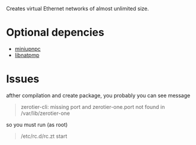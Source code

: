 Creates virtual Ethernet networks of almost unlimited size.

# Optional depencies
* [miniupnpc](slackbuilds.org/repository/14.2/libraries/miniupnpc/)
* [libnatpmp](slackbuilds.org/repository/14.2/libraries/libnatpmp/)

# Issues

afther compilation and create package, you probably you can see message

> zerotier-cli: missing port and zerotier-one.port not found in /var/lib/zerotier-one
 
so you must run (as root)

> /etc/rc.d/rc.zt start
